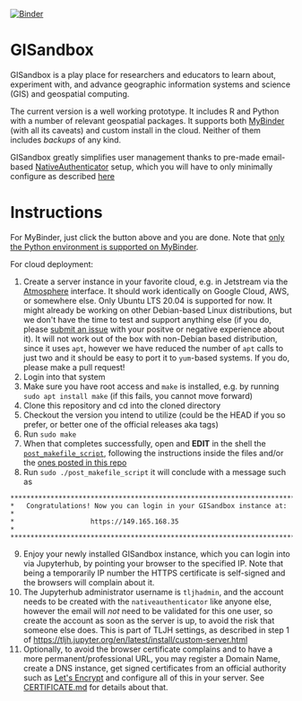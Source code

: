 [![Binder](https://mybinder.org/badge_logo.svg)](https://mybinder.org/v2/gh/geospatialcomputing/gisandbox/HEAD?filepath=/Welcome.ipynb)

# GISandbox
GISandbox is a play place for researchers and educators to learn about, experiment with, and advance geographic information systems and science (GIS) and geospatial computing.

The current version is a well working prototype. It includes R and Python with a number of relevant geospatial packages.
It supports both [MyBinder](https://mybinder.org/) (with all its caveats) and custom install in the cloud.
Neither of them includes *backups* of any kind.

GISandbox greatly simplifies user management thanks to pre-made email-based [NativeAuthenticator](https://github.com/jupyterhub/nativeauthenticator) setup, which you will have to only minimally configure as described [here](post_makefile_script.md)

# Instructions

For MyBinder, just click the button above and you are done. Note that [only the Python environment is supported on MyBinder](https://github.com/geospatialcomputing/gisandbox/issues/10).

For cloud deployment: 

1. Create a server instance in your favorite cloud, e.g. in Jetstream via the [Atmosphere](https://use.jetstream-cloud.org/) interface.
It should work identically on Google Cloud, AWS, or somewhere else.
Only Ubuntu LTS 20.04 is supported for now. It might already be working  on other Debian-based Linux distributions, but we don't have the time to test and support anything else (if you do, please [submit an issue](https://github.com/geospatialcomputing/gisandbox/issues/new) with your positve or negative experience about it). It will not work out of the box with non-Debian based distribution, since it uses `apt`, however we have reduced the number of `apt` calls to just two and it should be easy to port it to `yum`-based systems. If you do, please make a pull request!
3. Login into that system
4. Make sure you have root access and `make` is installed, e.g. by running `sudo apt install make` (if this fails, you cannot move forward)
5. Clone this repository and cd into the cloned directory
6. Checkout the version you intend to utilize (could be the HEAD if you so prefer, or better one of the official releases aka tags)
7. Run `sudo make`
8. When that completes successfully, open and **EDIT** in the shell the [`post_makefile_script`](post_makefile_script), following the instructions inside the files and/or the [ones posted in this repo](post_makefile_script.md)
9. Run `sudo ./post_makefile_script` it will conclude with a message such as
```
***************************************************************************                                                                 
*   Congratulations! Now you can login in your GISandbox instance at:     *                                                                 
*                   https://149.165.168.35                                *                                                                  
***************************************************************************
```
9. Enjoy your newly installed GISandbox instance, which you can login into via Jupyterhub, by pointing your browser to the specified IP. Note that being a temporarily IP number the HTTPS certificate is self-signed and the browsers will complain about it.
10. The Jupyterhub administrator username is `tljhadmin`, and the account needs to be created with the `nativeauthenticator` like anyone else, however the email will *not* need to be validated for this one user, so create the account as soon as the server is up, to avoid the risk that someone else does. This is part of TLJH settings, as described in step 1 of https://tljh.jupyter.org/en/latest/install/custom-server.html
11. Optionally, to avoid the browser certificate complains and to have a more permanent/professional URL, you may register a Domain Name, create a DNS instance, get signed certificates from an official authority such as [Let's Encrypt](https://letsencrypt.org/) and configure all of this in your server. See [CERTIFICATE.md](CERTIFICATE.md) for details about that.
